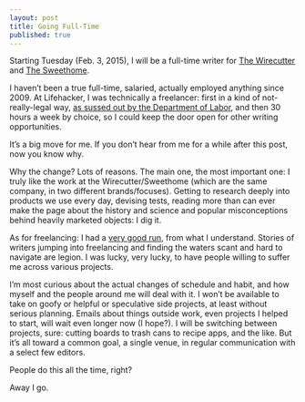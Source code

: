 ```yaml
---
layout: post
title: Going Full-Time
published: true
---
```


Starting Tuesday (Feb. 3, 2015), I will be a full-time writer for [The Wirecutter](http://thewirecutter.com) and [The Sweethome](http://thesweethome.com).

I haven’t been a true full-time, salaried, actually employed anything since 2009. At Lifehacker, I was technically a freelancer: first in a kind of not-really-legal way, [as sussed out by the Department of Labor](http://www.adweek.com/fishbowlny/a-deeper-look-at-gawkers-full-time-move/14149?red=ny), and then 30 hours a week by choice, so I could keep the door open for other writing opportunities. 

It’s a big move for me. If you don’t hear from me for a while after this post, now you know why.

Why the change? Lots of reasons. The main one, the most important one: I truly like the work at the Wirecutter/Sweethome (which are the same company, in two different brands/focuses). Getting to research deeply into products we use every day, devising tests, reading more than can ever make the page about the history and science and popular misconceptions behind heavily marketed objects: I dig it.

As for freelancing: I had a [very good run](/work), from what I understand. Stories of writers jumping into freelancing and finding the waters scant and hard to navigate are legion. I was lucky, very lucky, to have people willing to suffer me across various projects. 

I’m most curious about the actual changes of schedule and habit, and how myself and the people around me will deal with it. I won’t be available to take on goofy or helpful or speculative side projects, at least without serious planning. Emails about things outside work, even projects I helped to start, will wait even longer now (I hope?). I will be switching between projects, sure: cutting boards to trash cans to recipe apps, and the like. But it’s all toward a common goal, a single venue, in regular communication with a select few editors.

People do this all the time, right?

Away I go.





